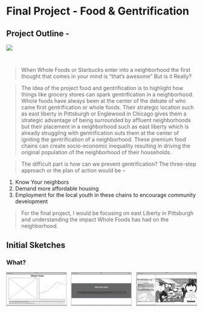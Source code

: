 # Final Project - **Food & Gentrification**

## Project Outline - 

<div class='tableauPlaceholder' id='viz1581275187907' style='position: relative'><noscript><a href='#'><img alt=' ' src='https:&#47;&#47;public.tableau.com&#47;static&#47;images&#47;9T&#47;9TK3QSF3Q&#47;1_rss.png' style='border: none' /></a></noscript><object class='tableauViz'  style='display:none;'><param name='host_url' value='https%3A%2F%2Fpublic.tableau.com%2F' /> <param name='embed_code_version' value='3' /> <param name='path' value='shared&#47;9TK3QSF3Q' /> <param name='toolbar' value='yes' /><param name='static_image' value='https:&#47;&#47;public.tableau.com&#47;static&#47;images&#47;9T&#47;9TK3QSF3Q&#47;1.png' /> <param name='animate_transition' value='yes' /><param name='display_static_image' value='yes' /><param name='display_spinner' value='yes' /><param name='display_overlay' value='yes' /><param name='display_count' value='yes' /><param name='filter' value='publish=yes' /></object></div>                
<script type='text/javascript'>                    
  var divElement = document.getElementById('viz1581275187907');                    
  var vizElement = divElement.getElementsByTagName('object')[0];                    
  if ( divElement.offsetWidth > 800 ) { vizElement.style.width='1366px';vizElement.style.height='795px';} else if ( divElement.offsetWidth > 500 ) { vizElement.style.width='1366px';vizElement.style.height='795px';} else { vizElement.style.width='100%';vizElement.style.height='727px';}                     
  var scriptElement = document.createElement('script');                    
  scriptElement.src = 'https://public.tableau.com/javascripts/api/viz_v1.js';                    vizElement.parentNode.insertBefore(scriptElement, vizElement);                
</script>

#  
> When Whole Foods or Starbucks enter into a neighborhood the first thought that comes in your mind is “that’s awesome” But is it Really?

> The idea of the project food and gentrification is to highlight how things like grocery stores can spark gentrification in a neighborhood. Whole foods have always been at the center of the debate of who came first gentrification or whole foods. Their strategic location such as east liberty in Pittsburgh or Englewood in Chicago gives them a strategic advantage of being surrounded by affluent neighborhoods but their placement in a neighborhood such as east liberty which is already struggling with gentrification outs them at the center of igniting the gentrification of a neighborhood. These premium food chains can create socio-economic inequality resulting in driving the original population of the neighborhood of their households.

> The difficult part is how can we prevent gentrification? The three-step approach or the plan of action would be – 

1.	Know Your neighbors 
2.	Demand more affordable housing 
3.	Employment for the local youth in these chains to encourage community development

> For the final project, I would be focusing on east Liberty in Pittsburgh and understanding the impact Whole Foods has had on the neighborhood.

## Initial Sketches

### What?
![Introduction](part1.png)

> 

